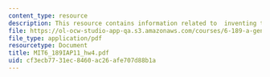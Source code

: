 ```yaml
---
content_type: resource
description: This resource contains information related to  inventing the wheel.
file: https://ol-ocw-studio-app-qa.s3.amazonaws.com/courses/6-189-a-gentle-introduction-to-programming-using-python-january-iap-2011/cf3ecb7731ec8460ac26afe707d88b1a_MIT6_189IAP11_hw4.pdf
file_type: application/pdf
resourcetype: Document
title: MIT6_189IAP11_hw4.pdf
uid: cf3ecb77-31ec-8460-ac26-afe707d88b1a
---
```

